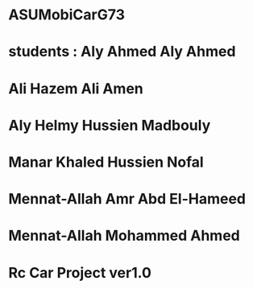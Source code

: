 # ASUMobiCarG73

# students :  Aly Ahmed Aly Ahmed
#            Ali Hazem Ali Amen
#            Aly Helmy Hussien Madbouly
#            Manar Khaled Hussien Nofal
#            Mennat-Allah Amr Abd El-Hameed
#            Mennat-Allah Mohammed Ahmed
            
# Rc Car Project ver1.0
